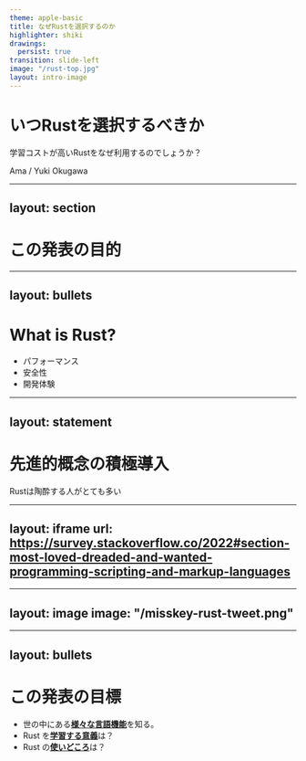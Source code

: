 ```yaml
---
theme: apple-basic
title: なぜRustを選択するのか
highlighter: shiki
drawings:
  persist: true
transition: slide-left
image: "/rust-top.jpg"
layout: intro-image
---
```


# いつRustを選択するべきか

学習コストが高いRustをなぜ利用するのでしょうか？

<div class="absolute bottom-10">Ama / Yuki Okugawa</div>

---
layout: section
---

# この発表の目的

---
layout: bullets
---

# What is Rust?

- パフォーマンス
- 安全性
- 開発体験

---
layout: statement
---

# 先進的概念の積極導入

<div v-click>
Rustは陶酔する人がとても多い
</div>

---
layout: iframe
url: https://survey.stackoverflow.co/2022#section-most-loved-dreaded-and-wanted-programming-scripting-and-markup-languages
---

---
layout: image
image: "/misskey-rust-tweet.png"
---

---
layout: bullets
---

# この発表の目標

- 世の中にある<ins>**様々な言語機能**</ins>を知る。
- Rust を<ins>**学習する意義**</ins>は？
- Rust の<ins>**使いどころ**</ins>は？
